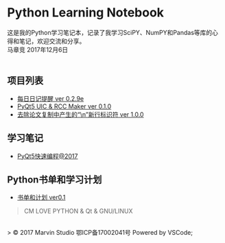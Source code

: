 # Python Learning Notebook 
这是我的Python学习笔记本，记录了我学习SciPY、NumPY和Pandas等库的心得和笔记，欢迎交流和分享。
<br>
马章竞
2017年12月6日
<br>
<br>
## 项目列表
- [每日日记提醒 ver 0.2.9e](/Project_EveryDayNotice)
- [PyQt5 UIC & RCC Maker ver 0.1.0](/Project_PyQt5_RCC_UIC_Maker)
- [去除论文复制中产生的“\\n”新行标识符 ver 1.0.0](/Project_RmoveNewlines)

## 学习笔记
- [PyQt5快速编程@2017](/Project_PyQt5NoteBook)

## Python书单和学习计划
- [书单和计划 ver0.1](/book)

> CM LOVE PYTHON & Qt & GNU/LINUX
<br>
> © 2017 Marvin Studio 鄂ICP备17002041号 Powered by VSCode;